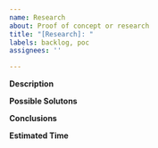 ```yaml
---
name: Research
about: Proof of concept or research
title: "[Research]: "
labels: backlog, poc
assignees: ''

---
```


**Description**

**Possible Solutons**

**Conclusions**

**Estimated Time**
